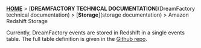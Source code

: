 [**HOME**](Home) > [**DREAMFACTORY TECHNICAL DOCUMENTATION**](DreamFactory technical documentation) > [**Storage**](storage documentation) > Amazon Redshift Storage

Currently, DreamFactory events are stored in Redshift in a single events table. The full table definition is given in the [Github repo][redshift-table-def].


[redshift-table-def]: https://github.com/dreamfactorysoftware/dsp-core/blob/master/4-storage/redshift-storage/sql/table-def.sql
[avro]: http://avro.apache.org/